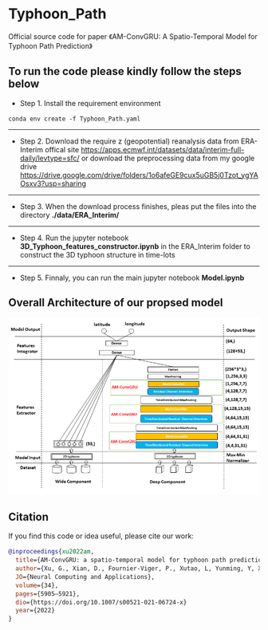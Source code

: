 # Typhoon_Path
Official source code for paper 《AM-ConvGRU: A Spatio-Temporal Model for Typhoon Path Prediction》

## To run the code please kindly follow the steps below

* Step 1. Install the requirement environment 
```
conda env create -f Typhoon_Path.yaml
```  
---

* Step 2. Download the require z (geopotential) reanalysis data from ERA-Interim offical site
<https://apps.ecmwf.int/datasets/data/interim-full-daily/levtype=sfc/>
or download the preprocessing data from my google drive
<https://drive.google.com/drive/folders/1o6afeGE9cux5uGB5j0Tzot_ygYAOsxv3?usp=sharing>

---

* Step 3. When the download process finishes, pleas put the files into the directory **./data/ERA_Interim/**

---

* Step 4. Run the jupyter notebook **3D_Typhoon_features_constructor.ipynb** in the ERA_Interim folder to construct the 3D typhoon structure in time-lots

---

* Step 5. Finnaly, you can run the main jupyter notebook **Model.ipynb**

## Overall Architecture of our propsed model

![image](https://github.com/xuguangning1218/Typhoon_Path/blob/master/figure/network.png)

## Citation
If you find this code or idea useful, please cite our work:
```bib
@inproceedings{xu2022am,
  title={AM-ConvGRU: a spatio-temporal model for typhoon path prediction},
  author={Xu, G., Xian, D., Fournier-Viger, P., Xutao, L, Yunming, Y, Xiuqing H},
  JO={Neural Computing and Applications},
  volume={34},
  pages={5905–5921},
  dio={https://doi.org/10.1007/s00521-021-06724-x}
  year={2022}
}
```
